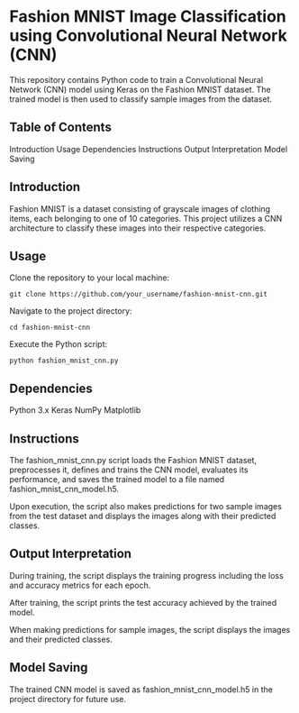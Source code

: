 # Fashion MNIST Image Classification using Convolutional Neural Network (CNN)
This repository contains Python code to train a Convolutional Neural Network (CNN) model using Keras on the Fashion MNIST dataset. The trained model is then used to classify sample images from the dataset.

## Table of Contents
Introduction
Usage
Dependencies
Instructions
Output Interpretation
Model Saving

## Introduction
Fashion MNIST is a dataset consisting of grayscale images of clothing items, each belonging to one of 10 categories. This project utilizes a CNN architecture to classify these images into their respective categories.

## Usage
Clone the repository to your local machine:

`git clone https://github.com/your_username/fashion-mnist-cnn.git`

Navigate to the project directory:

`cd fashion-mnist-cnn`

Execute the Python script:

`python fashion_mnist_cnn.py`

## Dependencies
Python 3.x
Keras
NumPy
Matplotlib

## Instructions
The fashion_mnist_cnn.py script loads the Fashion MNIST dataset, preprocesses it, defines and trains the CNN model, evaluates its performance, and saves the trained model to a file named fashion_mnist_cnn_model.h5.

Upon execution, the script also makes predictions for two sample images from the test dataset and displays the images along with their predicted classes.

## Output Interpretation
During training, the script displays the training progress including the loss and accuracy metrics for each epoch.

After training, the script prints the test accuracy achieved by the trained model.

When making predictions for sample images, the script displays the images and their predicted classes.

## Model Saving
The trained CNN model is saved as fashion_mnist_cnn_model.h5 in the project directory for future use.
